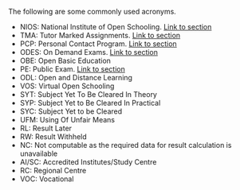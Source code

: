 The following are some commonly used acronyms.

- NIOS: National Institute of Open Schooling. [Link to section](/wiki/About.md#about-nios)
- TMA: Tutor Marked Assignments. [Link to section](/wiki/Exams-Assignments.md#tma-tutor-marked-assignment)
- PCP: Personal Contact Program. [Link to section](/wiki/Exams-Assignments.md#pcp-personal-contact-programme)
- ODES: On Demand Exams. [Link to section](/wiki/Exams-Assignments.md#on-demand-examination)
- OBE: Open Basic Education
- PE: Public Exam. [Link to section](/wiki/Exams-Assignments.md#public-examination)
- ODL: Open and Distance Learning
- VOS: Virtual Open Schooling
- SYT: Subject Yet To Be Cleared In Theory
- SYP: Subject Yet to Be Cleared In Practical 
- SYC: Subject Yet to be Cleared
- UFM: Using Of Unfair Means 
- RL: Result Later
-  RW: Result Withheld
- NC: Not computable as the required data for result calculation is unavailable
- AI/SC: Accredited Institutes/Study Centre
- RC: Regional Centre
- VOC: Vocational
  


  
